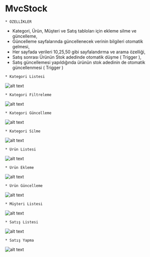   # MvcStock
  
    * ÖZELLİKLER
   * Kategori, Ürün, Müşteri ve Satış tabloları için ekleme silme ve güncelleme,
   * Güncelleme sayfalarında güncellenecek verinin bilgileri otomatik gelmesi,
   * Her sayfada verileri 10,25,50 gibi sayfalandırma ve arama özelliği,
   * Satış sonrası Ürünün Stok adedinde otomatik düşme ( Trigger ),
   * Satış güncellemesi yapıldığında ürünün stok adedinin de otomatik güncellenmesi ( Trigger )
   
   
    * Kategori Listesi
![alt text](https://res.cloudinary.com/ahmettanrikulu/image/upload/v1625678419/category1_fls6ms.png)

    * Kategori Filtreleme
![alt text](https://res.cloudinary.com/ahmettanrikulu/image/upload/v1625678418/category2_wqakdh.png)

    * Kategori Güncelleme
![alt text](https://res.cloudinary.com/ahmettanrikulu/image/upload/v1625678416/category3Update_j0adpm.png)

    * Kategori Silme
![alt text](https://res.cloudinary.com/ahmettanrikulu/image/upload/v1625678417/category4Delete_ingv9a.png)

    * Ürün Listesi
![alt text](https://res.cloudinary.com/ahmettanrikulu/image/upload/v1625678417/product1_fn23r0.png)

    * Ürün Ekleme
![alt text](https://res.cloudinary.com/ahmettanrikulu/image/upload/v1625678417/product2Add_rbixzx.png)

    * Ürün Güncelleme
![alt text](https://res.cloudinary.com/ahmettanrikulu/image/upload/v1625678417/product3Update_unxyu6.png)

    * Müşteri Listesi
![alt text](https://res.cloudinary.com/ahmettanrikulu/image/upload/v1625678417/customer1_e23tbx.png)

    * Satış Listesi
![alt text](https://res.cloudinary.com/ahmettanrikulu/image/upload/v1625678417/sales1_mubzax.png)

    * Satış Yapma
![alt text](https://res.cloudinary.com/ahmettanrikulu/image/upload/v1625678417/sales2Add_atnq9r.png)
